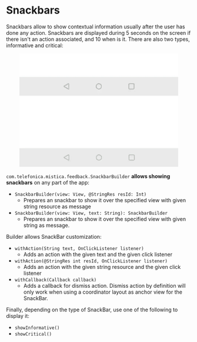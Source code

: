 # Snackbars

Snackbars allow to show contextual information usually after the user has done any action. Snackbars are displayed during 5 seconds on the screen if there isn't an action associated, and 10 when is it. There are also two types, informative and critical:

<p align="center">
    <img src="../../../../../../../../doc/images/snackbars/snackbars_informative.gif">
    <img src="../../../../../../../../doc/images/snackbars/snackbars_critical.gif">
</p>

`com.telefonica.mistica.feedback.SnackbarBuilder` **allows showing snackbars** on any part of the app:
* `SnackbarBuilder(view: View, @StringRes resId: Int)`
  * Prepares an snackbar to show it over the specified view with given string resource as message
* `SnackbarBuilder(view: View, text: String): SnackbarBuilder`
  * Prepares an snackbar to show it over the specified view with given string as message. 

Builder allows SnackBar customization:
* `withAction(String text, OnClickListener listener)`
  * Adds an action with the given text and the given click listener
* `withAction(@StringRes int resId, OnClickListener listener)`
  * Adds an action with the given string resource and the given click listener
* `withCallback(Callback callback)`
  * Adds a callback for dismiss action. Dismiss action by definition will only work when using a coordinator layout as anchor view for the SnackBar.

Finally, depending on the type of SnackBar, use one of the following to display it:
* `showInformative()`
* `showCritical()`
